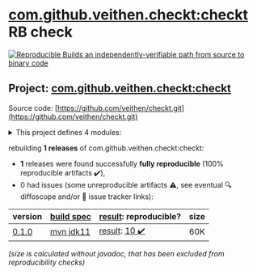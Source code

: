 [com.github.veithen.checkt:checkt](https://central.sonatype.com/artifact/com.github.veithen.checkt/checkt/versions) RB check
=======

[![Reproducible Builds](https://reproducible-builds.org/images/logos/rb.svg) an independently-verifiable path from source to binary code](https://reproducible-builds.org/)

## Project: [com.github.veithen.checkt:checkt](https://central.sonatype.com/artifact/com.github.veithen.checkt/checkt/versions)

Source code: [https://github.com/veithen/checkt.git](https://github.com/veithen/checkt.git)

<details><summary>This project defines 4 modules:</summary>

* [com.github.veithen.checkt:checkt](https://central.sonatype.com/artifact/com.github.veithen.checkt/checkt/0.1.0)
* [com.github.veithen.checkt:checkt-annotation-processor](https://central.sonatype.com/artifact/com.github.veithen.checkt/checkt-annotation-processor/0.1.0)
* [com.github.veithen.checkt:checkt-annotations](https://central.sonatype.com/artifact/com.github.veithen.checkt/checkt-annotations/0.1.0)
* [com.github.veithen.checkt:test](https://central.sonatype.com/artifact/com.github.veithen.checkt/test/0.1.0)
</details>

rebuilding **1 releases** of com.github.veithen.checkt:checkt:
- **1** releases were found successfully **fully reproducible** (100% reproducible artifacts :heavy_check_mark:),
- 0 had issues (some unreproducible artifacts :warning:, see eventual :mag: diffoscope and/or :memo: issue tracker links):

| version | [build spec](/BUILDSPEC.md) | [result](https://reproducible-builds.org/docs/jvm/): reproducible? | size |
| -- | --------- | ------ | -- |
| [0.1.0](https://central.sonatype.com/artifact/com.github.veithen.checkt/checkt/0.1.0/pom) | [mvn jdk11](checkt-0.1.0.buildspec) | [result](checkt-0.1.0.buildinfo): [10 :heavy_check_mark: ](checkt-0.1.0.buildcompare) | 60K |

<i>(size is calculated without javadoc, that has been excluded from reproducibility checks)</i>
